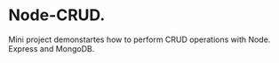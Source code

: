 # Node-CRUD.
Mini project demonstartes how to perform CRUD operations with Node. Express and MongoDB.
